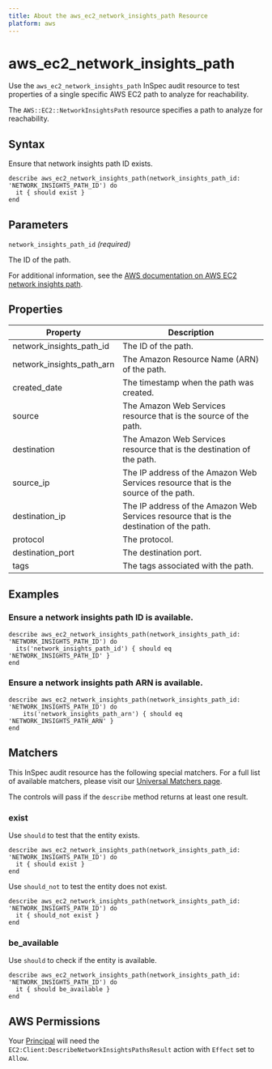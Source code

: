 ```yaml
---
title: About the aws_ec2_network_insights_path Resource
platform: aws
---
```


# aws_ec2_network_insights_path

Use the `aws_ec2_network_insights_path` InSpec audit resource to test properties of a single specific AWS EC2 path to analyze for reachability.

The `AWS::EC2::NetworkInsightsPath` resource specifies a path to analyze for reachability.

## Syntax

Ensure that network insights path ID exists.

    describe aws_ec2_network_insights_path(network_insights_path_id: 'NETWORK_INSIGHTS_PATH_ID') do
      it { should exist }
    end

## Parameters

`network_insights_path_id` _(required)_

The ID of the path.

For additional information, see the [AWS documentation on AWS EC2 network insights path](https://docs.aws.amazon.com/AWSCloudFormation/latest/UserGuide/aws-resource-ec2-networkinsightspath.html).

## Properties

| Property | Description |
| --- | --- |
| network_insights_path_id | The ID of the path. |
| network_insights_path_arn | The Amazon Resource Name (ARN) of the path. |
| created_date | The timestamp when the path was created. |
| source | The Amazon Web Services resource that is the source of the path. |
| destination | The Amazon Web Services resource that is the destination of the path. |
| source_ip | The IP address of the Amazon Web Services resource that is the source of the path. |
| destination_ip | The IP address of the Amazon Web Services resource that is the destination of the path. |
| protocol | The protocol. |
| destination_port | The destination port. |
| tags | The tags associated with the path. |

## Examples

### Ensure a network insights path ID is available.

    describe aws_ec2_network_insights_path(network_insights_path_id: 'NETWORK_INSIGHTS_PATH_ID') do
      its('network_insights_path_id') { should eq 'NETWORK_INSIGHTS_PATH_ID' }
    end

### Ensure a network insights path ARN is available.

    describe aws_ec2_network_insights_path(network_insights_path_id: 'NETWORK_INSIGHTS_PATH_ID') do
        its('network_insights_path_arn') { should eq 'NETWORK_INSIGHTS_PATH_ARN' }
    end

## Matchers

This InSpec audit resource has the following special matchers. For a full list of available matchers, please visit our [Universal Matchers page](https://www.inspec.io/docs/reference/matchers/).

The controls will pass if the `describe` method returns at least one result.

### exist

Use `should` to test that the entity exists.

    describe aws_ec2_network_insights_path(network_insights_path_id: 'NETWORK_INSIGHTS_PATH_ID') do
      it { should exist }
    end

Use `should_not` to test the entity does not exist.

    describe aws_ec2_network_insights_path(network_insights_path_id: 'NETWORK_INSIGHTS_PATH_ID') do
      it { should_not exist }
    end

### be_available

Use `should` to check if the entity is available.

    describe aws_ec2_network_insights_path(network_insights_path_id: 'NETWORK_INSIGHTS_PATH_ID') do
      it { should be_available }
    end

## AWS Permissions

Your [Principal](https://docs.aws.amazon.com/IAM/latest/UserGuide/intro-structure.html#intro-structure-principal) will need the `EC2:Client:DescribeNetworkInsightsPathsResult` action with `Effect` set to `Allow`.
